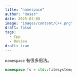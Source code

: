 ```yaml
---
title: "namespace"
author: "Roser"
date: 2025-04-08
image: "images/content/C++.png"
draft: false
tags:
  - Cpp
  - Review
draft: true
---
```

`namespace` 有很多用法。

```cpp
namespace fs = std::filesystem;
```